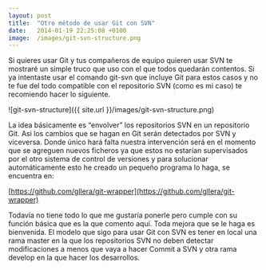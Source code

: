 ```yaml
---
layout: post
title:  "Otro método de usar Git con SVN"
date:   2014-01-19 22:25:08 +0100
image:  /images/git-svn-structure.png
---
```

Si quieres usar Git y tus compañeros de equipo quieren usar SVN te mostraré un simple truco que uso con el que todos quedarán contentos. Si ya intentaste usar el comando git-svn que incluye Git para estos casos y no te fue del todo compatible con el repositorio SVN (como es mi caso) te recomiendo hacer lo siguiente.

![git-svn-structure]({{ site.url }}/images/git-svn-structure.png)

La idea básicamente es “envolver” los repositorios SVN en un repositorio Git. Asi los cambios que se hagan en Git serán detectados por SVN y viceversa. Donde único hará falta nuestra intervención será en el momento que se agreguen nuevos ficheros ya que estos no estarían supervisados por el otro sistema de control de versiones y para solucionar automáticamente esto he creado un pequeño programa lo haga, se encuentra en:

[https://github.com/gllera/git-wrapper](https://github.com/gllera/git-wrapper)

Todavía no tiene todo lo que me gustaría ponerle pero cumple con su función básica que es la que comento aquí. Toda mejora que se le haga es bienvenida. El modelo que sigo para usar Git con SVN es tener en local una rama master en la que los repositorios SVN no deben detectar modificaciones a menos que vaya a hacer Commit a SVN y otra rama develop en la que hacer los desarrollos.